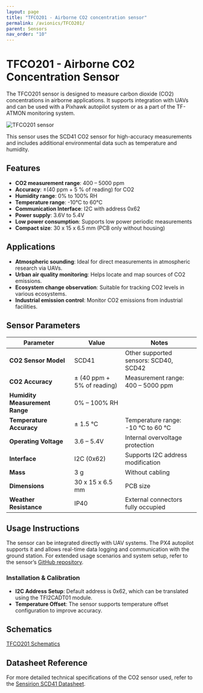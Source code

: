```yaml
---
layout: page
title: "TFCO201 - Airborne CO2 concentration sensor"
permalink: /avionics/TFCO201/
parent: Sensors
nav_order: "10"
---
```


# TFCO201 - Airborne CO2 Concentration Sensor

The TFCO201 sensor is designed to measure carbon dioxide (CO2) concentrations in airborne applications. It supports integration with UAVs and can be used with a Pixhawk autopilot system or as a part of the TF-ATMON monitoring system.


![TFCO201 sensor](https://github.com/ThunderFly-aerospace/TFCO201/assets/5196729/bca47559-f115-4941-bb79-61ccec8639b7)

This sensor uses the SCD41 CO2 sensor for high-accuracy measurements and includes additional environmental data such as temperature and humidity.

## Features
- **CO2 measurement range**: 400 – 5000 ppm
- **Accuracy**: ±(40 ppm + 5 % of reading) for CO2
- **Humidity range**: 0% to 100% RH
- **Temperature range**: -10°C to 60°C
- **Communication Interface**: I2C with address 0x62
- **Power supply**: 3.6V to 5.4V
- **Low power consumption**: Supports low power periodic measurements
- **Compact size**: 30 x 15 x 6.5 mm (PCB only without housing)

## Applications
- **Atmospheric sounding**: Ideal for direct measurements in atmospheric research via UAVs.
- **Urban air quality monitoring**: Helps locate and map sources of CO2 emissions.
- **Ecosystem change observation**: Suitable for tracking CO2 levels in various ecosystems.
- **Industrial emission control**: Monitor CO2 emissions from industrial facilities.

## Sensor Parameters

| Parameter                    | Value                               | Notes                                       |
|------------------------------|-------------------------------------|---------------------------------------------|
| **CO2 Sensor Model**          | SCD41                              | Other supported sensors: SCD40, SCD42       |
| **CO2 Accuracy**              | ± (40 ppm + 5% of reading)          | Measurement range: 400 – 5000 ppm           |
| **Humidity Measurement Range**| 0% – 100% RH                       |                                             |
| **Temperature Accuracy**      | ± 1.5 °C                           | Temperature range: -10 °C to 60 °C          |
| **Operating Voltage**         | 3.6 – 5.4V                         | Internal overvoltage protection              |
| **Interface**                 | I2C (0x62)                         | Supports I2C address modification           |
| **Mass**                      | 3 g                                | Without cabling                             |
| **Dimensions**                | 30 x 15 x 6.5 mm                   | PCB size                                    |
| **Weather Resistance**        | IP40                               | External connectors fully occupied          |

## Usage Instructions

The sensor can be integrated directly with UAV systems. The PX4 autopilot supports it and allows real-time data logging and communication with the ground station. For extended usage scenarios and system setup, refer to the sensor’s [GitHub repository](https://github.com/ThunderFly-aerospace/TFCO201).

### Installation & Calibration
- **I2C Address Setup**: Default address is 0x62, which can be translated using the TFI2CADT01 module.
- **Temperature Offset**: The sensor supports temperature offset configuration to improve accuracy.

## Schematics
[TFCO201 Schematics](https://github.com/ThunderFly-aerospace/TFCO201/blob/TFCO201A/doc/gen/TFCO201-schematic.pdf)

## Datasheet Reference
For more detailed technical specifications of the CO2 sensor used, refer to the [Sensirion SCD41 Datasheet](https://sensirion.com/media/documents/E0F04247/631EF271/CD_DS_SCD40_SCD41_Datasheet_D1.pdf).

